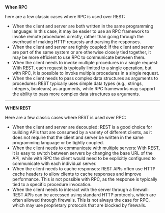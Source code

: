 **When RPC**

here are a few classic cases where RPC is used over REST:

- When the client and server are both written in the same programming language: In this case, it may be easier to use an RPC framework to invoke remote procedures directly, rather than going through the overhead of making HTTP requests and parsing the responses.
- When the client and server are tightly coupled: If the client and server are part of the same system or are otherwise closely tied together, it may be more efficient to use RPC to communicate between them.
- When the client needs to invoke multiple procedures in a single request: With REST, each request is typically limited to a single operation, but with RPC, it is possible to invoke multiple procedures in a single request.
- When the client needs to pass complex data structures as arguments to procedures: REST typically uses simple data types (e.g., strings, integers, booleans) as arguments, while RPC frameworks may support the ability to pass more complex data structures as arguments.

----

**WHEN REST**

Here are a few classic cases where REST is used over RPC:

- When the client and server are decoupled: REST is a good choice for building APIs that are consumed by a variety of different clients, as it does not require that the client and server be written in the same programming language or be tightly coupled.
- When the client needs to communicate with multiple servers: With REST, it is easy to switch between servers by changing the base URL of the API, while with RPC the client would need to be explicitly configured to communicate with each individual server.
- When the client needs to cache responses: REST APIs often use HTTP cache headers to allow clients to cache responses and improve performance. This is not possible with RPC, as the response is typically tied to a specific procedure invocation.
- When the client needs to interact with the server through a firewall: REST APIs can be accessed using standard HTTP protocols, which are often allowed through firewalls. This is not always the case for RPC, which may use proprietary protocols that are blocked by firewalls.